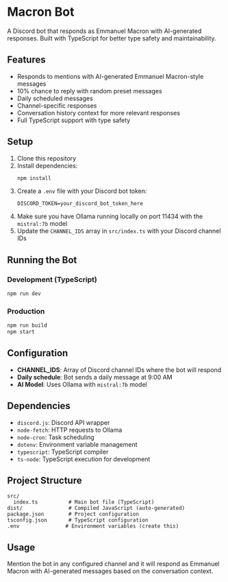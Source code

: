 # Macron Bot

A Discord bot that responds as Emmanuel Macron with AI-generated responses. Built with TypeScript for better type safety and maintainability.

## Features

- Responds to mentions with AI-generated Emmanuel Macron-style messages
- 10% chance to reply with random preset messages
- Daily scheduled messages
- Channel-specific responses
- Conversation history context for more relevant responses
- Full TypeScript support with type safety

## Setup

1. Clone this repository
2. Install dependencies:
   ```bash
   npm install
   ```
3. Create a `.env` file with your Discord bot token:
   ```
   DISCORD_TOKEN=your_discord_bot_token_here
   ```
4. Make sure you have Ollama running locally on port 11434 with the `mistral:7b` model
5. Update the `CHANNEL_IDS` array in `src/index.ts` with your Discord channel IDs

## Running the Bot

### Development (TypeScript)
```bash
npm run dev
```

### Production
```bash
npm run build
npm start
```

## Configuration

- **CHANNEL_IDS**: Array of Discord channel IDs where the bot will respond
- **Daily schedule**: Bot sends a daily message at 9:00 AM
- **AI Model**: Uses Ollama with `mistral:7b` model

## Dependencies

- `discord.js`: Discord API wrapper
- `node-fetch`: HTTP requests to Ollama
- `node-cron`: Task scheduling
- `dotenv`: Environment variable management
- `typescript`: TypeScript compiler
- `ts-node`: TypeScript execution for development

## Project Structure

```
src/
  index.ts          # Main bot file (TypeScript)
dist/               # Compiled JavaScript (auto-generated)
package.json        # Project configuration
tsconfig.json       # TypeScript configuration
.env               # Environment variables (create this)
```

## Usage

Mention the bot in any configured channel and it will respond as Emmanuel Macron with AI-generated messages based on the conversation context.

